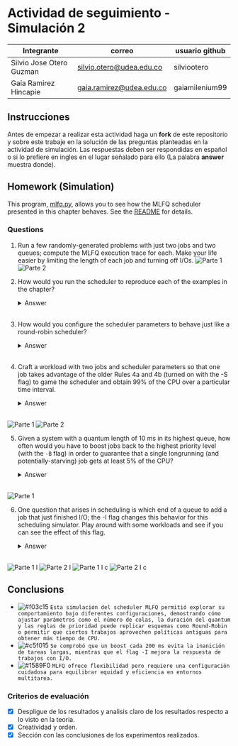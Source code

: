 # Actividad de seguimiento - Simulación 2

|Integrante|correo|usuario github|
|---|---|---|
|Silvio Jose Otero Guzman|silvio.otero@udea.edu.co|silviootero|
|Gaia Ramirez Hincapie|gaia.ramirez@udea.edu.co|gaiamilenium99|

## Instrucciones

Antes de empezar a realizar esta actividad haga un **fork** de este repositorio y sobre este trabaje en la solución de las preguntas planteadas en la actividad de simulación. Las respuestas deben ser respondidas en español o si lo prefiere en ingles en el lugar señalado para ello (La palabra **answer** muestra donde).


## Homework (Simulation)

This program, [mlfq.py](mlfq.py), allows you to see how the MLFQ scheduler presented in this chapter behaves. See the [README](https://github.com/remzi-arpacidusseau/ostep-homework/blob/master/cpu-sched-mlfq/README.md) for details.


### Questions

1. Run a few randomly-generated problems with just two jobs and two queues; compute the MLFQ execution trace for each. Make your life easier by limiting the length of each job and turning off I/Os.
![Parte 1](https://drive.google.com/uc?export=view&id=1Fttanw4sdFtkCSsPgt1ze0UG1YuzJV6G)
![Parte 2](https://drive.google.com/uc?export=view&id=1Cd6NpeBc2llEYChcshn7IRmvnG6K4Bnm)
2. How would you run the scheduler to reproduce each of the examples in the chapter?
   
   <details>
   <summary>Answer</summary>
   Para reproducir los ejemplos, se debe usar la misma configuración que se menciona en cada uno. Esto incluye la cantidad de trabajos, cuántas colas de prioridad hay, cuánto dura cada turno y si se activan o no características especiales como el refuerzo de prioridad o las reglas antiguas del planificador. Siguiendo los mismos parámetros, se puede correr el simulador y deberíamos obtener un resultado muy parecido al del ejemplo, incluyendo el orden en que se ejecutan los trabajos y el tiempo que tardan en completarse.
   </details>
   <br>

3. How would you configure the scheduler parameters to behave just like a round-robin scheduler?

   <details>
   <summary>Answer</summary>
   Para que el scheduler funcione como Round-Robin, se usa una sola cola para todos los trabajos y definir un turno fijo de tiempo para cada uno. Además, hay que asegurarse de que no se cambie la prioridad de los trabajos ni se apliquen reglas especiales, como subirlos o bajarlos de cola. De esta manera, todos los trabajos se van turnando, uno después del otro, como en un carrusel. Esta configuración tendria el comportamiento clásico de Round-Robin, donde ningún trabajo tiene mayor prioridad que otro.
   </details>
   <br>

4. Craft a workload with two jobs and scheduler parameters so that one job takes advantage of the older Rules 4a and 4b (turned on
with the -S flag) to game the scheduler and obtain 99% of the CPU over a particular time interval.

   <details>
   <summary>Answer</summary>
   En la simulación MLFQ sin boost y con dos colas, Job 0 (con I/O frecuente) y Job 1 (sin I/O) compiten por el CPU; Job 0 comienza ejecutándose pero entra en I/O cada 5 ticks y, gracias a la opción -S, permanece en su cola tras volver; mientras tanto, Job 1, al no hacer I/O, agota su allotment y baja de prioridad, pero termina usando el CPU desde la cola baja debido a la ausencia de boost, lo que provoca que Job 0, aunque con prioridad inicial más alta, quede frecuentemente bloqueado esperando CPU.
   </details>
   <br>
![Parte 1](https://drive.google.com/uc?export=view&id=1phEvGtI_yibchTS9pYthgsPHWLUHirgO)
![Parte 2](https://drive.google.com/uc?export=view&id=13Y6hU4LU_D7ioker-TyFE0rKZqM2Rint)

5. Given a system with a quantum length of 10 ms in its highest queue, how often would you have to boost jobs back to the highest priority level (with the `-B` flag) in order to guarantee that a single longrunning (and potentially-starving) job gets at least 5% of the CPU?

   <details>
   <summary>Answer</summary>
   Se debe hacer boost al job cada 200 ms para garantizar que reciba al menos un 5% del CPU.
   </details>
   <br>
![Parte 1](https://drive.google.com/uc?export=view&id=1AJn8_Cf6X91gVwkUmYtvkFwypZ0FHqJf)

6. One question that arises in scheduling is which end of a queue to add a job that just finished I/O; the -I flag changes this behavior
for this scheduling simulator. Play around with some workloads and see if you can see the effect of this flag.

   <details>
   <summary>Answer</summary>
   Al correr python mlfq.py -Q 5,10 -A 1,2 -l 0,50,5:0,50,0 -I -c, el programa crea dos niveles de prioridad para los trabajos, donde cada nivel tiene un tiempo máximo para ejecutarse y un número de oportunidades. Hay dos trabajos que empiezan juntos: uno hace pausas para hacer operaciones de entrada/salida (I/O) y el otro no. El trabajo con pausas usa su primer nivel de prioridad, pero como tiene poco tiempo, luego baja a la prioridad más baja donde puede usar más tiempo. Cada vez que termina una pausa, su prioridad sube para que pueda seguir avanzando. Mientras tanto, el otro trabajo aprovecha para correr en el nivel más alto. La opción -I activa que, después de una pausa de I/O, el trabajo sube de prioridad (lo que se llama “iobump”), ayudando a que no se quede esperando demasiado tiempo. Si no se usa -I, el trabajo que hace pausas bajaría su prioridad cada vez que termine su quantum, lo que puede hacer que avance más lento porque pasa más tiempo en las colas bajas. Así, usar -I favorece que los trabajos con pausas no se retrasen demasiado y mantengan mejor sus tiempos.
   </details>
   <br>
![Parte 1 I](https://drive.google.com/uc?export=view&id=1O8kgQU9bssdDgtVFy9OG1fe3KCbhpQHI)
![Parte 2 I](https://drive.google.com/uc?export=view&id=1vhmPZHUhOqkx5NU-fqgwgM12AkZzWRkV)
![Parte 1 I c](https://drive.google.com/uc?export=view&id=1ljQ-b0n1h-fO7nbEiXSTRJdCX8aGetY1)
![Parte 2 I c](https://drive.google.com/uc?export=view&id=1lQgQHvQ76UJFVkRR5QsjMSTLfO8Pz1qi)

## Conclusions

- ![#f03c15](https://placehold.co/15x15/f03c15/f03c15.png) `Esta simulación del scheduler MLFQ permitió explorar su comportamiento bajo diferentes configuraciones, demostrando cómo ajustar parámetros como el número de colas, la duración del quantum y las reglas de prioridad puede replicar esquemas como Round-Robin o permitir que ciertos trabajos aprovechen políticas antiguas para obtener más tiempo de CPU.` 
- ![#c5f015](https://placehold.co/15x15/c5f015/c5f015.png) `Se comprobó que un boost cada 200 ms evita la inanición de tareas largas, mientras que el flag -I mejora la respuesta de trabajos con I/O.`
- ![#1589F0](https://placehold.co/15x15/1589F0/1589F0.png) `MLFQ ofrece flexibilidad pero requiere una configuración cuidadosa para equilibrar equidad y eficiencia en entornos multitarea.`


### Criterios de evaluación
- [x] Despligue de los resultados y analisis claro de los resultados respecto a lo visto en la teoria.
- [x] Creatividad y orden.
- [x] Sección con las conclusiones de los experimentos realizados.
